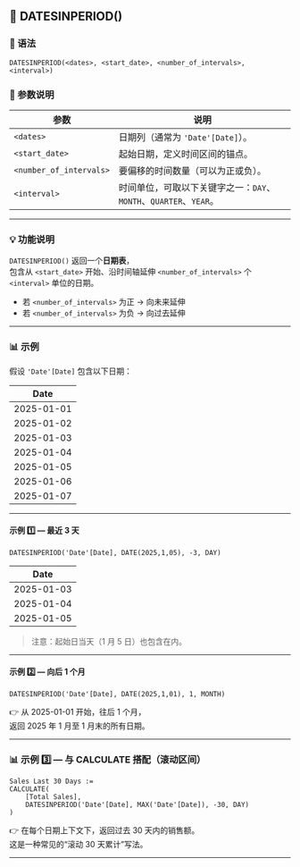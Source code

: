 ## 📘 DATESINPERIOD()

### 🧩 语法
```DAX
DATESINPERIOD(<dates>, <start_date>, <number_of_intervals>, <interval>)
```

### 📖 参数说明
| 参数 | 说明 |
|------|------|
| `<dates>` | 日期列（通常为 `'Date'[Date]`）。 |
| `<start_date>` | 起始日期，定义时间区间的锚点。 |
| `<number_of_intervals>` | 要偏移的时间数量（可以为正或负）。 |
| `<interval>` | 时间单位，可取以下关键字之一：`DAY`、`MONTH`、`QUARTER`、`YEAR`。 |

---

### 💡 功能说明
`DATESINPERIOD()` 返回一个**日期表**，  
包含从 `<start_date>` 开始、沿时间轴延伸 `<number_of_intervals>` 个 `<interval>` 单位的日期。

- 若 `<number_of_intervals>` 为正 → 向未来延伸  
- 若 `<number_of_intervals>` 为负 → 向过去延伸  

---

### 📊 示例

假设 `'Date'[Date]` 包含以下日期：

| Date |
|------|
| 2025-01-01 |
| 2025-01-02 |
| 2025-01-03 |
| 2025-01-04 |
| 2025-01-05 |
| 2025-01-06 |
| 2025-01-07 |

---

#### 示例 1️⃣ — 最近 3 天
```DAX
DATESINPERIOD('Date'[Date], DATE(2025,1,05), -3, DAY)
```

| Date |
|------|
| 2025-01-03 |
| 2025-01-04 |
| 2025-01-05 |

> 注意：起始日当天（1 月 5 日）也包含在内。

---

#### 示例 2️⃣ — 向后 1 个月
```DAX
DATESINPERIOD('Date'[Date], DATE(2025,1,01), 1, MONTH)
```
👉 从 2025-01-01 开始，往后 1 个月，  
返回 2025 年 1 月至 1 月末的所有日期。

---

### 📊 示例 3️⃣ — 与 CALCULATE 搭配（滚动区间）
```DAX
Sales Last 30 Days :=
CALCULATE(
    [Total Sales],
    DATESINPERIOD('Date'[Date], MAX('Date'[Date]), -30, DAY)
)
```

👉 在每个日期上下文下，返回过去 30 天内的销售额。  
这是一种常见的“滚动 30 天累计”写法。

---

